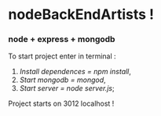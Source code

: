 # nodeBackEndArtists !

### node + express + mongodb

To start project enter in terminal :
1. _Install dependences = npm install_,
2. _Start mongodb = mongod_,
3. _Start server = node server.js_;

Project starts on 3012 localhost !
